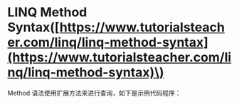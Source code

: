 # LINQ Method Syntax\([https://www.tutorialsteacher.com/linq/linq-method-syntax](https://www.tutorialsteacher.com/linq/linq-method-syntax)\)

Method 语法使用扩展方法来进行查询，如下是示例代码程序：



